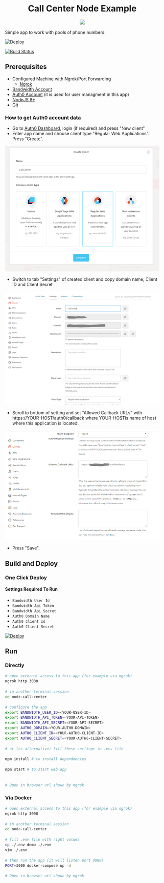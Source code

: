 <div align="center">

# Call Center Node Example

<a href="http://dev.bandwidth.com"><img src="https://s3.amazonaws.com/bwdemos/BW-VMP.png"/></a>
</div>

Simple app to work with pools of phone numbers.

[![Deploy](https://www.herokucdn.com/deploy/button.svg)](https://heroku.com/deploy)

[![Build Status](https://travis-ci.org/BandwidthExamples/node-call-center.svg?branch=master)](https://travis-ci.org/BandwidthExamples/node-call-center)

## Prerequisites
- Configured Machine with Ngrok/Port Forwarding
  - [Ngrok](https://ngrok.com/)
- [Bandwidth Account](https://catapult.inetwork.com/pages/signup.jsf/?utm_medium=social&utm_source=github&utm_campaign=dtolb&utm_content=_)
- [Auth0 Account](https://auth0.com/) (it is used for user managment in this app)
- [NodeJS 8+](https://nodejs.org/en/)
- [Git](https://git-scm.com/)

### How to get Auth0 account data

* Go to [Auth0 Dashboard](https://manage.auth0.com/#/clients), login (if required) and press "New client"
* Enter app name and choose client type "Regular Web Applications". Press "Create".

![](/.images/create-client.png)

* Switch to tab "Settings" of created client and copy domain name, Client ID and Client Secret

![](/.images/client.png)

* Scroll to bottom of setting and set "Allowed Callback URLs" with https://YOUR-HOST/auth0/callback where YOUR-HOSTis name of host where this application is located.

![](/.images/callback.png)

* Press "Save".

## Build and Deploy

### One Click Deploy

#### Settings Required To Run
* ```Bandwidth User Id```
* ```Bandwidth Api Token```
* ```Bandwidth Api Secret```
* ```Auth0 Domain Name```
* ```Auth0 Client Id```
* ```Auth0 Client Secret```

[![Deploy](https://www.herokucdn.com/deploy/button.svg)](https://heroku.com/deploy)

## Run

### Directly

```bash
# open external access to this app (for example via ngrok)
ngrok http 3000

# in another terminal session
cd node-call-center

# configure the app
export BANDWIDTH_USER_ID=<YOUR-USER-ID>
export BANDWIDTH_API_TOKEN=<YOUR-API-TOKEN>
export BANDWIDTH_API_SECRET=<YOUR-API-SECRET>
export AUTH0_DOMAIN=<YOUR-AUTH0-DOMAIN>
export AUTH0_CLIENT_ID=<YOUR-AUTH0-CLIENT-ID>
export AUTH0_CLIENT_SECRET=<YOUR-AUTH0-CLIENT-SECRET>

# or (as alternative) fill these settings in .env file

npm install # to install dependencies

npm start # to start web app


# Open in browser url shown by ngrok

```

### Via Docker

```bash
# open external access to this app (for example via ngrok)
ngrok http 3000

# in another terminal session
cd node-call-center

# fill .env file with right values
cp ./.env-demo ./.env
vim ./.env

# then run the app (it will listen port 8080)
PORT=3000 docker-compose up -d

# Open in browser url shown by ngrok

```
